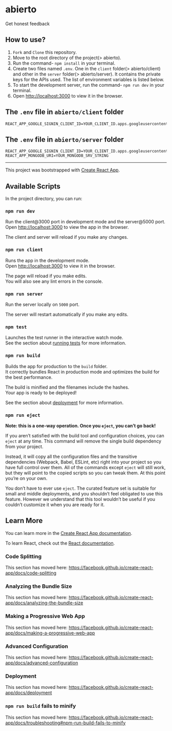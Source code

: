 # abierto

Get honest feedback

## How to use?

1. `Fork` and `Clone` this repository.
2. Move to the root directory of the project(> abierto).
3. Run the command- `npm install` in your terminal.
4. Create two files named `.env`. One in the `client` folder(> abierto/client) and other in the `server` folder(> abierto/server). It contains the private keys for the APIs used. The list of environment variables is listed below.
5. To start the development server, run the command- `npm run dev` in your terminal.
6. Open [http://localhost:3000](http://localhost:3000) to view it in the browser.

## The `.env` file in `abierto/client` folder

```
REACT_APP_GOOGLE_SIGNIN_CLIENT_ID=YOUR_CLIENT_ID.apps.googleusercontent.com
```

## The `.env` file in `abierto/server` folder

```
REACT_APP_GOOGLE_SIGNIN_CLIENT_ID=YOUR_CLIENT_ID.apps.googleusercontent.com
REACT_APP_MONGODB_URI=YOUR_MONGODB_SRV_STRING
```

**************************************************

This project was bootstrapped with [Create React App](https://github.com/facebook/create-react-app).

## Available Scripts

In the project directory, you can run:

### `npm run dev`

Run the client@3000 port in development mode and the server@5000 port.<br>
Open [http://localhost:3000](http://localhost:3000) to view the app in the browser.

The client and server will reload if you make any changes.

### `npm run client`

Runs the app in the development mode.<br>
Open [http://localhost:3000](http://localhost:3000) to view it in the browser.

The page will reload if you make edits.<br>
You will also see any lint errors in the console.

### `npm run server`

Run the server locally on `5000` port.

The server will restart automatically if you make any edits.

### `npm test`

Launches the test runner in the interactive watch mode.<br>
See the section about [running tests](https://facebook.github.io/create-react-app/docs/running-tests) for more information.

### `npm run build`

Builds the app for production to the `build` folder.<br>
It correctly bundles React in production mode and optimizes the build for the best performance.

The build is minified and the filenames include the hashes.<br>
Your app is ready to be deployed!

See the section about [deployment](https://facebook.github.io/create-react-app/docs/deployment) for more information.

### `npm run eject`

**Note: this is a one-way operation. Once you `eject`, you can’t go back!**

If you aren’t satisfied with the build tool and configuration choices, you can `eject` at any time. This command will remove the single build dependency from your project.

Instead, it will copy all the configuration files and the transitive dependencies (Webpack, Babel, ESLint, etc) right into your project so you have full control over them. All of the commands except `eject` will still work, but they will point to the copied scripts so you can tweak them. At this point you’re on your own.

You don’t have to ever use `eject`. The curated feature set is suitable for small and middle deployments, and you shouldn’t feel obligated to use this feature. However we understand that this tool wouldn’t be useful if you couldn’t customize it when you are ready for it.

## Learn More

You can learn more in the [Create React App documentation](https://facebook.github.io/create-react-app/docs/getting-started).

To learn React, check out the [React documentation](https://reactjs.org/).

### Code Splitting

This section has moved here: https://facebook.github.io/create-react-app/docs/code-splitting

### Analyzing the Bundle Size

This section has moved here: https://facebook.github.io/create-react-app/docs/analyzing-the-bundle-size

### Making a Progressive Web App

This section has moved here: https://facebook.github.io/create-react-app/docs/making-a-progressive-web-app

### Advanced Configuration

This section has moved here: https://facebook.github.io/create-react-app/docs/advanced-configuration

### Deployment

This section has moved here: https://facebook.github.io/create-react-app/docs/deployment

### `npm run build` fails to minify

This section has moved here: https://facebook.github.io/create-react-app/docs/troubleshooting#npm-run-build-fails-to-minify

